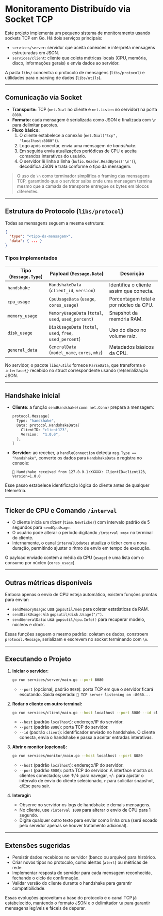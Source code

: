 # Monitoramento Distribuído via Socket TCP

Este projeto implementa um pequeno sistema de monitoramento usando sockets TCP em Go. Há dois serviços principais:

- `services/server`: servidor que aceita conexões e interpreta mensagens estruturadas em JSON.
- `services/client`: cliente que coleta métricas locais (CPU, memória, disco, informações gerais) e envia dados ao servidor.

A pasta `libs/` concentra o protocolo de mensagens (`libs/protocol`) e utilidades para o parsing de dados (`libs/utils`).

---

## Comunicação via Socket

- **Transporte:** TCP (`net.Dial` no cliente e `net.Listen` no servidor) na porta `8080`.
- **Formato:** cada mensagem é serializada como JSON e finalizada com `\n` para delimitar pacotes.
- **Fluxo básico:**
  1. O cliente estabelece a conexão (`net.Dial("tcp", "localhost:8080")`).
  2. Logo após conectar, envia uma mensagem de *handshake*.
  3. Em seguida envia atualizações periódicas de CPU e aceita comandos interativos do usuário.
  4. O servidor lê linha a linha (`bufio.Reader.ReadBytes('\n')`), decodifica JSON e trata conforme o tipo da mensagem.

> O uso de `\n` como terminador simplifica o framing das mensagens TCP, garantindo que o servidor saiba onde uma mensagem termina mesmo que a camada de transporte entregue os bytes em blocos diferentes.

---

## Estrutura do Protocolo (`libs/protocol`)

Todas as mensagens seguem a mesma estrutura:

```json
{
  "type": "<tipo-da-mensagem>",
  "data": { ... }
}
```

### Tipos implementados

| Tipo (`Message.Type`) | Payload (`Message.Data`) | Descrição |
| --- | --- | --- |
| `handshake` | `HandshakeData` (`client_id`, `version`) | Identifica o cliente assim que conecta. |
| `cpu_usage` | `CpuUsageData` (`usage`, `cores_usage`) | Porcentagem total e por núcleo da CPU. |
| `memory_usage` | `MemoryUsageData` (`total`, `used`, `used_percent`) | Snapshot da memória RAM. |
| `disk_usage` | `DiskUsageData` (`total`, `used`, `free`, `used_percent`) | Uso do disco no volume raiz. |
| `general_data` | `GeneralData` (`model_name`, `cores`, `mhz`) | Metadados básicos da CPU. |

No servidor, o pacote `libs/utils` fornece `ParseData`, que transforma o `interface{}` recebido no struct correspondente usando (re)serialização JSON.

---

## Handshake inicial

- **Cliente:** a função `sendHandshake(conn net.Conn)` prepara a mensagem:

  ```go
  protocol.Message{
    Type: "handshake",
    Data: protocol.HandshakeData{
      ClientID: "client123",
      Version:  "1.0.0",
    },
  }
  ```

- **Servidor:** ao receber, a `handleConnection` detecta `msg.Type == "handshake"`, converte os dados para `HandshakeData` e registra no console:

  ```
  🤝 Handshake received from 127.0.0.1:XXXXX: ClientID=client123, Version=1.0.0
  ```

Esse passo estabelece identificação lógica do cliente antes de qualquer telemetria.

---

## Ticker de CPU e Comando `/interval`

- O cliente inicia um *ticker* (`time.NewTicker`) com intervalo padrão de 5 segundos para `sendCpuUsage`.
- O usuário pode alterar o período digitando `/interval <ms>` no terminal do cliente.
- Internamente, o canal `intervalUpdates` atualiza o ticker com a nova duração, permitindo ajustar o ritmo de envio em tempo de execução.

O payload enviado contém a média da CPU (`usage`) e uma lista com o consumo por núcleo (`cores_usage`).

---

## Outras métricas disponíveis

Embora apenas o envio de CPU esteja automático, existem funções prontas para enviar:

- `sendMemoryUsage`: usa `gopsutil/mem` para coletar estatísticas da RAM.
- `sendDiskUsage`: via `gopsutil/disk.Usage("/")`.
- `sendGeneralData`: usa `gopsutil/cpu.Info()` para recuperar modelo, núcleos e clock.

Essas funções seguem o mesmo padrão: coletam os dados, constroem `protocol.Message`, serializam e escrevem no socket terminando com `\n`.

---

## Executando o Projeto

1. **Iniciar o servidor:**
   ```bash
   go run services/server/main.go --port 8080
   ```
   - `--port` (opcional, padrão `8080`): porta TCP em que o servidor ficará escutando.
   Saída esperada: `🚀 TCP server listening on :8080...`

2. **Rodar o cliente em outro terminal:**
   ```bash
   go run services/client/main.go --host localhost --port 8080 --id client123
   ```
   - `--host` (padrão `localhost`): endereço/IP do servidor.
   - `--port` (padrão `8080`): porta TCP do servidor.
   - `--id` (padrão `client`): identificador enviado no handshake.
   O cliente conecta, envia o handshake e passa a aceitar entradas interativas.

3. **Abrir o monitor (opcional):**
   ```bash
   go run services/monitor/main.go --host localhost --port 8080
   ```
   - `--host` (padrão `localhost`): endereço/IP do servidor.
   - `--port` (padrão `8080`): porta TCP do servidor.
   A interface mostra os clientes conectados; use ↑/↓ para navegar, `+`/`-` para ajustar o intervalo de envio do cliente selecionado, `r` para solicitar snapshot, `q`/Esc para sair.

4. **Interagir:**
   - Observe no servidor os logs de handshake e demais mensagens.
   - No cliente, use `/interval 1000` para alterar o envio de CPU para 1 segundo.
   - Digite qualquer outro texto para enviar como linha crua (será ecoado pelo servidor apenas se houver tratamento adicional).

---

## Extensões sugeridas

- Persistir dados recebidos no servidor (banco ou arquivo) para histórico.
- Criar novos tipos no protocolo, como alertas (`alert`) ou métricas de rede.
- Implementar resposta do servidor para cada mensagem reconhecida, fechando o ciclo de confirmação.
- Validar versão do cliente durante o handshake para garantir compatibilidade.

Essas evoluções aproveitam a base do protocolo e o canal TCP já estabelecido, mantendo o formato JSON e o delimitador `\n` para garantir mensagens legíveis e fáceis de depurar.
